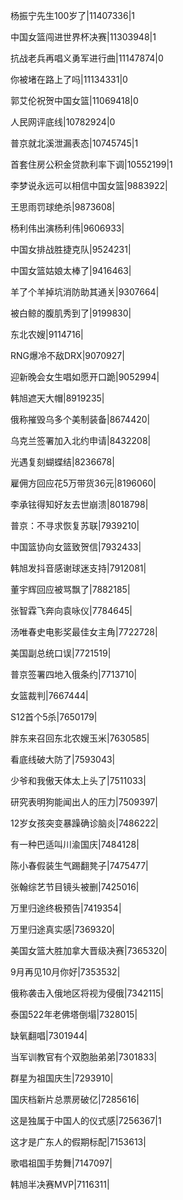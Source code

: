 杨振宁先生100岁了|11407336|1

中国女篮闯进世界杯决赛|11303948|1

抗战老兵再唱义勇军进行曲|11147874|0

你被堵在路上了吗|11134331|0

郭艾伦祝贺中国女篮|11069418|0

人民网评底线|10782924|0

普京就北溪泄漏表态|10745745|1

首套住房公积金贷款利率下调|10552199|1

李梦说永远可以相信中国女篮|9883922|

王思雨罚球绝杀|9873608|

杨利伟出演杨利伟|9606933|

中国女排战胜捷克队|9524231|

中国女篮姑娘太棒了|9416463|

羊了个羊掉坑消防助其通关|9307664|

被白鲸的腹肌秀到了|9199830|

东北农嫂|9114716|

RNG爆冷不敌DRX|9070927|

迎新晚会女生唱如愿开口跪|9052994|

韩旭遮天大帽|8919235|

俄称摧毁乌多个美制装备|8674420|

乌克兰签署加入北约申请|8432208|

光遇复刻蝴蝶结|8236678|

雇佣方回应花5万带货36元|8196060|

李承铉得知好友去世崩溃|8018798|

普京：不寻求恢复苏联|7939210|

中国篮协向女篮致贺信|7932433|

韩旭发抖音感谢球迷支持|7912081|

董宇辉回应被骂飘了|7882185|

张智霖飞奔向袁咏仪|7784645|

汤唯春史电影奖最佳女主角|7722728|

美国副总统口误|7721519|

普京签署四地入俄条约|7713710|

女篮裁判|7667444|

S12首个5杀|7650179|

胖东来召回东北农嫂玉米|7630585|

看底线破大防了|7593043|

少爷和我傲天体太上头了|7511033|

研究表明狗能闻出人的压力|7509397|

12岁女孩突变暴躁确诊脑炎|7486222|

有一种巴适叫川渝国庆|7484128|

陈小春假装生气踢翻凳子|7475477|

张翰综艺节目镜头被删|7425016|

万里归途终极预告|7419354|

万里归途真实感|7369320|

美国女篮大胜加拿大晋级决赛|7365320|

9月再见10月你好|7353532|

俄称袭击入俄地区将视为侵俄|7342115|

泰国522年老佛塔倒塌|7328015|

缺氧翻唱|7301944|

当军训教官有个双胞胎弟弟|7301833|

群星为祖国庆生|7293910|

国庆档新片总票房破亿|7285616|

这是独属于中国人的仪式感|7256367|1

这才是广东人的假期标配|7153613|

歌唱祖国手势舞|7147097|

韩旭半决赛MVP|7116311|

